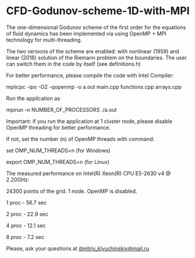 # CFD-Godunov-scheme-1D-with-MPI

The one-dimensional Godunov scheme of the first order for the equations of fluid dynamics
has been implemented via using OpenMP + MPI technology for multi-threading.

The two versions of the scheme are enabled: with nonlinear (1959) and linear (2018) solution of the Riemann problem on the boundaries.
The user can switch them in the code by itself (see definitions.h)

For better performance, please compile the code with Intel Compiler:

mpiicpc -ipo -O2 -qopenmp -o a.out main.cpp functions.cpp arrays.cpp

Run the appilcation as

mpirun -n NUMBER_OF_PROCESSORS ./a.out

Important: if you run the application at 1 cluster node, please disable OpenMP threading for better performance.

If not, set the number (n) of OpenMP threads with command:

set OMP_NUM_THREADS=n (for Windows)

export OMP_NUM_THREADS=n (for Linux)

The measured performance on Intel(R) Xeon(R) CPU E5-2630 v4 @ 2.20GHz:

24300 points of the grid. 1 node. OpenMP is disabled.

1 proc - 56.7 sec

2 proc - 22.9 sec

4 proc - 12.1 sec

8 proc - 7.2 sec


Please, ask your questions at dmitriy_klyuchinskiy@mail.ru
